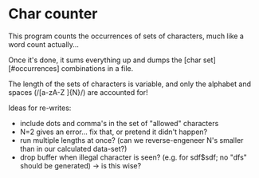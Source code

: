 Char counter
========

This program counts the occurrences of sets of characters, much like a word count actually...

Once it's done, it sums everything up and dumps the [char set][#occurrences] combinations in a file.

The length of the sets of characters is variable, and only the alphabet and spaces (/[a-zA-Z ]{N}/) are accounted for!

Ideas for re-writes:
- include dots and comma's in the set of "allowed" characters
- N=2 gives an error... fix that, or pretend it didn't happen?
- run multiple lengths at once?
	(can we reverse-engeneer N's smaller than in our calculated data-set?)
- drop buffer when illegal character is seen? (e.g. for sdf$sdf; no "dfs" should be generated) -> is this wise?